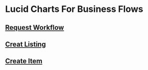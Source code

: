 # Lucid Charts For Business Flows
## [Request Workflow](https://lucid.app/lucidchart/b081dcf1-f72c-4285-a149-c1eef17d039f/edit?page=0_0&invitationId=inv_9839ed43-9183-4854-8565-08b2efc6747a#)
## [Creat Listing](https://lucid.app/lucidchart/b081dcf1-f72c-4285-a149-c1eef17d039f/edit?invitationId=inv_9839ed43-9183-4854-8565-08b2efc6747a&page=EMPDDn.BpKvV#)
## [Create Item](https://lucid.app/lucidchart/b081dcf1-f72c-4285-a149-c1eef17d039f/edit?invitationId=inv_9839ed43-9183-4854-8565-08b2efc6747a&page=zWPDx28wdmGw#)
